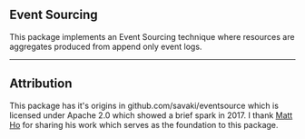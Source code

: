 ## Event Sourcing 

This package implements an Event Sourcing technique where resources are 
aggregates produced from append only event logs.

---

## Attribution

This package has it's origins in github.com/savaki/eventsource which is licensed
under Apache 2.0 which showed a brief spark in 2017. I thank [Matt Ho](https://github.com/savaki)
for sharing his work which serves as the foundation to this package.
